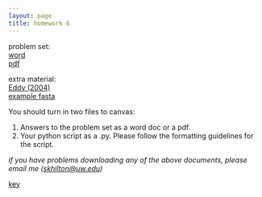 ```yaml
---
layout: page
title: homework 6
---
```


problem set:    
[word](homework6.docx)  
[pdf](homework6.pdf)

extra material:   
[Eddy (2004)](eddy2004what.pdf)   
[example fasta](homework6_example.fasta)

You should turn in two files to canvas:   
1. Answers to the problem set as a word doc or a pdf.   
2. Your python script as a .py. Please follow the formatting guidelines for the script.   

*if you have problems downloading any of the above documents, please email me (skhilton@uw.edu)*

[key](homework6_answers_students.pdf)
